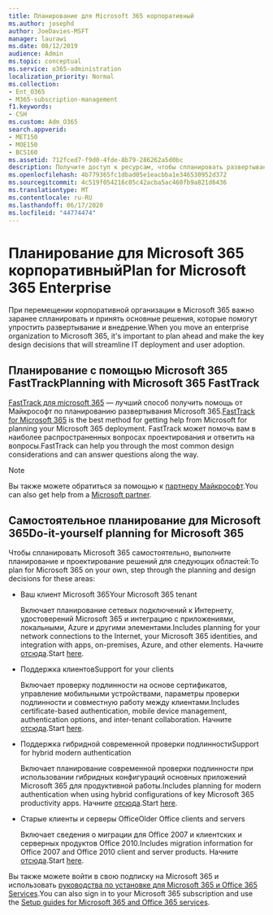 ```yaml
---
title: Планирование для Microsoft 365 корпоративный
ms.author: josephd
author: JoeDavies-MSFT
manager: laurawi
ms.date: 08/12/2019
audience: Admin
ms.topic: conceptual
ms.service: o365-administration
localization_priority: Normal
ms.collection:
- Ent_O365
- M365-subscription-management
f1.keywords:
- CSH
ms.custom: Adm_O365
search.appverid:
- MET150
- MOE150
- BCS160
ms.assetid: 712fced7-f9d0-4fde-8b79-286262a5d0bc
description: Получите доступ к ресурсам, чтобы спланировать развертывание Microsoft 365 корпоративный.
ms.openlocfilehash: 4b779365fc1dbad05e1eacbba1e346530952d372
ms.sourcegitcommit: 4c519f054216c05c42acba5ac460fb9a821d6436
ms.translationtype: MT
ms.contentlocale: ru-RU
ms.lasthandoff: 06/17/2020
ms.locfileid: "44774474"
---
```

# <a name="plan-for-microsoft-365-enterprise"></a><span data-ttu-id="7139c-103">Планирование для Microsoft 365 корпоративный</span><span class="sxs-lookup"><span data-stu-id="7139c-103">Plan for Microsoft 365 Enterprise</span></span>

<span data-ttu-id="7139c-104">При перемещении корпоративной организации в Microsoft 365 важно заранее спланировать и принять основные решения, которые помогут упростить развертывание и внедрение.</span><span class="sxs-lookup"><span data-stu-id="7139c-104">When you move an enterprise organization to Microsoft 365, it's important to plan ahead and make the key design decisions that will streamline IT deployment and user adoption.</span></span> 

## <a name="planning-with-microsoft-365-fasttrack"></a><span data-ttu-id="7139c-105">Планирование с помощью Microsoft 365 FastTrack</span><span class="sxs-lookup"><span data-stu-id="7139c-105">Planning with Microsoft 365 FastTrack</span></span>

<span data-ttu-id="7139c-106">[FastTrack для microsoft 365](https://www.microsoft.com/fasttrack/microsoft-365) — лучший способ получить помощь от Майкрософт по планированию развертывания Microsoft 365.</span><span class="sxs-lookup"><span data-stu-id="7139c-106">[FastTrack for Microsoft 365](https://www.microsoft.com/fasttrack/microsoft-365) is the best method for getting help from Microsoft for planning your Microsoft 365 deployment.</span></span> <span data-ttu-id="7139c-107">FastTrack может помочь вам в наиболее распространенных вопросах проектирования и ответить на вопросы.</span><span class="sxs-lookup"><span data-stu-id="7139c-107">FastTrack can help you through the most common design considerations and can answer questions along the way.</span></span> 

>[!Note]
><span data-ttu-id="7139c-108">Вы также можете обратиться за помощью к [партнеру Майкрософт](https://www.microsoft.com/solution-providers/home).</span><span class="sxs-lookup"><span data-stu-id="7139c-108">You can also get help from a [Microsoft partner](https://www.microsoft.com/solution-providers/home).</span></span>
>

## <a name="do-it-yourself-planning-for-microsoft-365"></a><span data-ttu-id="7139c-109">Самостоятельное планирование для Microsoft 365</span><span class="sxs-lookup"><span data-stu-id="7139c-109">Do-it-yourself planning for Microsoft 365</span></span>

<span data-ttu-id="7139c-110">Чтобы спланировать Microsoft 365 самостоятельно, выполните планирование и проектирование решений для следующих областей:</span><span class="sxs-lookup"><span data-stu-id="7139c-110">To plan for Microsoft 365 on your own, step through the planning and design decisions for these areas:</span></span>

- <span data-ttu-id="7139c-111">Ваш клиент Microsoft 365</span><span class="sxs-lookup"><span data-stu-id="7139c-111">Your Microsoft 365 tenant</span></span>

  <span data-ttu-id="7139c-112">Включает планирование сетевых подключений к Интернету, удостоверений Microsoft 365 и интеграцию с приложениями, локальными, Azure и другими элементами.</span><span class="sxs-lookup"><span data-stu-id="7139c-112">Includes planning for your network connections to the Internet, your Microsoft 365 identities, and integration with apps, on-premises, Azure, and other elements.</span></span> <span data-ttu-id="7139c-113">Начните [отсюда](subscriptions-licenses-accounts-and-tenants-for-microsoft-cloud-offerings.md).</span><span class="sxs-lookup"><span data-stu-id="7139c-113">Start [here](subscriptions-licenses-accounts-and-tenants-for-microsoft-cloud-offerings.md).</span></span>

- <span data-ttu-id="7139c-114">Поддержка клиентов</span><span class="sxs-lookup"><span data-stu-id="7139c-114">Support for your clients</span></span>

  <span data-ttu-id="7139c-115">Включает проверку подлинности на основе сертификатов, управление мобильными устройствами, параметры проверки подлинности и совместную работу между клиентами.</span><span class="sxs-lookup"><span data-stu-id="7139c-115">Includes certificate-based authentication, mobile device management, authentication options, and inter-tenant collaboration.</span></span> <span data-ttu-id="7139c-116">Начните [отсюда](office-365-client-support-certificate-based-authentication.md).</span><span class="sxs-lookup"><span data-stu-id="7139c-116">Start [here](office-365-client-support-certificate-based-authentication.md).</span></span>

- <span data-ttu-id="7139c-117">Поддержка гибридной современной проверки подлинности</span><span class="sxs-lookup"><span data-stu-id="7139c-117">Support for hybrid modern authentication</span></span>

  <span data-ttu-id="7139c-118">Включает планирование современной проверки подлинности при использовании гибридных конфигураций основных приложений Microsoft 365 для продуктивной работы.</span><span class="sxs-lookup"><span data-stu-id="7139c-118">Includes planning for modern authentication when using hybrid configurations of key Microsoft 365 productivity apps.</span></span> <span data-ttu-id="7139c-119">Начните [отсюда](hybrid-modern-auth-overview.md).</span><span class="sxs-lookup"><span data-stu-id="7139c-119">Start [here](hybrid-modern-auth-overview.md).</span></span>

- <span data-ttu-id="7139c-120">Старые клиенты и серверы Office</span><span class="sxs-lookup"><span data-stu-id="7139c-120">Older Office clients and servers</span></span>

  <span data-ttu-id="7139c-121">Включает сведения о миграции для Office 2007 и клиентских и серверных продуктов Office 2010.</span><span class="sxs-lookup"><span data-stu-id="7139c-121">Includes migration information for Office 2007 and Office 2010 client and server products.</span></span> <span data-ttu-id="7139c-122">Начните [отсюда](plan-upgrade-previous-versions-office.md).</span><span class="sxs-lookup"><span data-stu-id="7139c-122">Start [here](plan-upgrade-previous-versions-office.md).</span></span>

<span data-ttu-id="7139c-123">Вы также можете войти в свою подписку на Microsoft 365 и использовать [руководства по установке для Microsoft 365 и Office 365 Services](setup-guides-for-office-365.md).</span><span class="sxs-lookup"><span data-stu-id="7139c-123">You can also sign in to your Microsoft 365 subscription and use the [Setup guides for Microsoft 365 and Office 365 services](setup-guides-for-office-365.md).</span></span>
